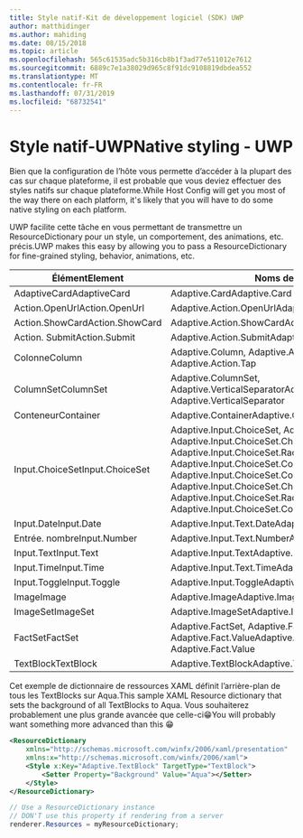 ```yaml
---
title: Style natif-Kit de développement logiciel (SDK) UWP
author: matthidinger
ms.author: mahiding
ms.date: 08/15/2018
ms.topic: article
ms.openlocfilehash: 565c61535adc5b316cb8b1f3ad77e511012e7612
ms.sourcegitcommit: 6889c7e1a38029d965c8f91dc9108819dbdea552
ms.translationtype: MT
ms.contentlocale: fr-FR
ms.lasthandoff: 07/31/2019
ms.locfileid: "68732541"
---
```

# <a name="native-styling---uwp"></a><span data-ttu-id="80b27-102">Style natif-UWP</span><span class="sxs-lookup"><span data-stu-id="80b27-102">Native styling - UWP</span></span>

<span data-ttu-id="80b27-103">Bien que la configuration de l’hôte vous permette d’accéder à la plupart des cas sur chaque plateforme, il est probable que vous deviez effectuer des styles natifs sur chaque plateforme.</span><span class="sxs-lookup"><span data-stu-id="80b27-103">While Host Config will get you most of the way there on each platform, it's likely that you will have to do some native styling on each platform.</span></span> 

<span data-ttu-id="80b27-104">UWP facilite cette tâche en vous permettant de transmettre un ResourceDictionary pour un style, un comportement, des animations, etc. précis.</span><span class="sxs-lookup"><span data-stu-id="80b27-104">UWP makes this easy by allowing you to pass a ResourceDictionary for fine-grained styling, behavior, animations, etc.</span></span>

| <span data-ttu-id="80b27-105">Élément</span><span class="sxs-lookup"><span data-stu-id="80b27-105">Element</span></span> | <span data-ttu-id="80b27-106">Noms de style</span><span class="sxs-lookup"><span data-stu-id="80b27-106">Style names</span></span> |
|---|---|
| <span data-ttu-id="80b27-107">AdaptiveCard</span><span class="sxs-lookup"><span data-stu-id="80b27-107">AdaptiveCard</span></span> | <span data-ttu-id="80b27-108">Adaptive.Card</span><span class="sxs-lookup"><span data-stu-id="80b27-108">Adaptive.Card</span></span>| 
| <span data-ttu-id="80b27-109">Action.OpenUrl</span><span class="sxs-lookup"><span data-stu-id="80b27-109">Action.OpenUrl</span></span>  | <span data-ttu-id="80b27-110">Adaptive.Action.OpenUrl</span><span class="sxs-lookup"><span data-stu-id="80b27-110">Adaptive.Action.OpenUrl</span></span>  |
| <span data-ttu-id="80b27-111">Action.ShowCard</span><span class="sxs-lookup"><span data-stu-id="80b27-111">Action.ShowCard</span></span> | <span data-ttu-id="80b27-112">Adaptive.Action.ShowCard</span><span class="sxs-lookup"><span data-stu-id="80b27-112">Adaptive.Action.ShowCard</span></span> |
| <span data-ttu-id="80b27-113">Action. Submit</span><span class="sxs-lookup"><span data-stu-id="80b27-113">Action.Submit</span></span>  | <span data-ttu-id="80b27-114">Adaptive.Action.Submit</span><span class="sxs-lookup"><span data-stu-id="80b27-114">Adaptive.Action.Submit</span></span>  |
| <span data-ttu-id="80b27-115">Colonne</span><span class="sxs-lookup"><span data-stu-id="80b27-115">Column</span></span> | <span data-ttu-id="80b27-116">Adaptive.Column, Adaptive.Action.Tap</span><span class="sxs-lookup"><span data-stu-id="80b27-116">Adaptive.Column, Adaptive.Action.Tap</span></span> |
| <span data-ttu-id="80b27-117">ColumnSet</span><span class="sxs-lookup"><span data-stu-id="80b27-117">ColumnSet</span></span> | <span data-ttu-id="80b27-118">Adaptive.ColumnSet, Adaptive.VerticalSeparator</span><span class="sxs-lookup"><span data-stu-id="80b27-118">Adaptive.ColumnSet, Adaptive.VerticalSeparator</span></span> |
| <span data-ttu-id="80b27-119">Conteneur</span><span class="sxs-lookup"><span data-stu-id="80b27-119">Container</span></span> | <span data-ttu-id="80b27-120">Adaptive.Container</span><span class="sxs-lookup"><span data-stu-id="80b27-120">Adaptive.Container</span></span>|
| <span data-ttu-id="80b27-121">Input.ChoiceSet</span><span class="sxs-lookup"><span data-stu-id="80b27-121">Input.ChoiceSet</span></span> | <span data-ttu-id="80b27-122">Adaptive.Input.ChoiceSet,  Adaptive.Input.ChoiceSet.ComboBox, Adaptive.Input.ChoiceSet.CheckBox,  Adaptive.Input.ChoiceSet.Radio,  Adaptive.Input.ChoiceSet.ComboBoxItem</span><span class="sxs-lookup"><span data-stu-id="80b27-122">Adaptive.Input.ChoiceSet,  Adaptive.Input.ChoiceSet.ComboBox, Adaptive.Input.ChoiceSet.CheckBox,  Adaptive.Input.ChoiceSet.Radio,  Adaptive.Input.ChoiceSet.ComboBoxItem</span></span> |
| <span data-ttu-id="80b27-123">Input.Date</span><span class="sxs-lookup"><span data-stu-id="80b27-123">Input.Date</span></span> | <span data-ttu-id="80b27-124">Adaptive.Input.Text.Date</span><span class="sxs-lookup"><span data-stu-id="80b27-124">Adaptive.Input.Text.Date</span></span>
| <span data-ttu-id="80b27-125">Entrée. nombre</span><span class="sxs-lookup"><span data-stu-id="80b27-125">Input.Number</span></span> | <span data-ttu-id="80b27-126">Adaptive.Input.Text.Number</span><span class="sxs-lookup"><span data-stu-id="80b27-126">Adaptive.Input.Text.Number</span></span> |
| <span data-ttu-id="80b27-127">Input.Text</span><span class="sxs-lookup"><span data-stu-id="80b27-127">Input.Text</span></span> | <span data-ttu-id="80b27-128">Adaptive.Input.Text</span><span class="sxs-lookup"><span data-stu-id="80b27-128">Adaptive.Input.Text</span></span> |
| <span data-ttu-id="80b27-129">Input.Time</span><span class="sxs-lookup"><span data-stu-id="80b27-129">Input.Time</span></span> | <span data-ttu-id="80b27-130">Adaptive.Input.Text.Time</span><span class="sxs-lookup"><span data-stu-id="80b27-130">Adaptive.Input.Text.Time</span></span> |
| <span data-ttu-id="80b27-131">Input.Toggle</span><span class="sxs-lookup"><span data-stu-id="80b27-131">Input.Toggle</span></span>| <span data-ttu-id="80b27-132">Adaptive.Input.Toggle</span><span class="sxs-lookup"><span data-stu-id="80b27-132">Adaptive.Input.Toggle</span></span>|
| <span data-ttu-id="80b27-133">Image</span><span class="sxs-lookup"><span data-stu-id="80b27-133">Image</span></span>  | <span data-ttu-id="80b27-134">Adaptive.Image</span><span class="sxs-lookup"><span data-stu-id="80b27-134">Adaptive.Image</span></span> |
| <span data-ttu-id="80b27-135">ImageSet</span><span class="sxs-lookup"><span data-stu-id="80b27-135">ImageSet</span></span>  | <span data-ttu-id="80b27-136">Adaptive.ImageSet</span><span class="sxs-lookup"><span data-stu-id="80b27-136">Adaptive.ImageSet</span></span> |
| <span data-ttu-id="80b27-137">FactSet</span><span class="sxs-lookup"><span data-stu-id="80b27-137">FactSet</span></span> | <span data-ttu-id="80b27-138">Adaptive.FactSet, Adaptive.Fact.Title, Adaptive.Fact.Value</span><span class="sxs-lookup"><span data-stu-id="80b27-138">Adaptive.FactSet, Adaptive.Fact.Title, Adaptive.Fact.Value</span></span> |
| <span data-ttu-id="80b27-139">TextBlock</span><span class="sxs-lookup"><span data-stu-id="80b27-139">TextBlock</span></span>  | <span data-ttu-id="80b27-140">Adaptive.TextBlock</span><span class="sxs-lookup"><span data-stu-id="80b27-140">Adaptive.TextBlock</span></span> |

<span data-ttu-id="80b27-141">Cet exemple de dictionnaire de ressources XAML définit l’arrière-plan de tous les TextBlocks sur Aqua.</span><span class="sxs-lookup"><span data-stu-id="80b27-141">This sample XAML Resource dictionary that sets the background of all TextBlocks to Aqua.</span></span> <span data-ttu-id="80b27-142">Vous souhaiterez probablement une plus grande avancée que celle-ci😁</span><span class="sxs-lookup"><span data-stu-id="80b27-142">You will probably want something more advanced than this 😁</span></span>

```xml
<ResourceDictionary
    xmlns="http://schemas.microsoft.com/winfx/2006/xaml/presentation" 
    xmlns:x="http://schemas.microsoft.com/winfx/2006/xaml">
    <Style x:Key="Adaptive.TextBlock" TargetType="TextBlock">
        <Setter Property="Background" Value="Aqua"></Setter>
    </Style>
</ResourceDictionary>
```
```csharp
// Use a ResourceDictionary instance
// DON'T use this property if rendering from a server
renderer.Resources = myResourceDictionary;
```
